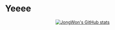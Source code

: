 # Yeeee
<div align=center>
  
[![JongWon's GitHub stats](https://github-readme-stats.vercel.app/api?username=Bruce0203)](https://github.com/anuraghazra/github-readme-stats)
  
</div>
